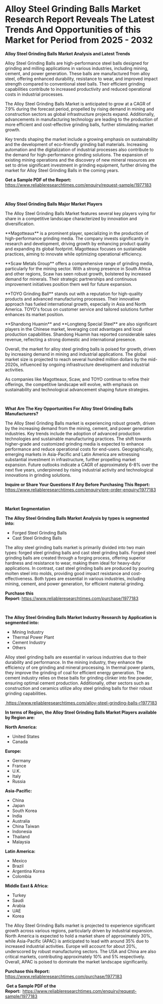 <p><h1>Alloy Steel Grinding Balls Market Research Report Reveals The Latest Trends And Opportunities of this Market for Period from 2025 - 2032</h1></p><p><strong>Alloy Steel Grinding Balls Market Analysis and Latest Trends</strong></p>
<p><p>Alloy Steel Grinding Balls are high-performance steel balls designed for grinding and milling applications in various industries, including mining, cement, and power generation. These balls are manufactured from alloy steel, offering enhanced durability, resistance to wear, and improved impact strength compared to conventional steel balls. Their efficient grinding capabilities contribute to increased productivity and reduced operational costs in industrial processes.</p><p>The Alloy Steel Grinding Balls Market is anticipated to grow at a CAGR of 7.9% during the forecast period, propelled by rising demand in mining and construction sectors as global infrastructure projects expand. Additionally, advancements in manufacturing technology are leading to the production of more efficient and cost-effective grinding balls, further stimulating market growth.</p><p>Key trends shaping the market include a growing emphasis on sustainability and the development of eco-friendly grinding ball materials. Increasing automation and the digitalization of industrial processes also contribute to the demand for high-performance grinding solutions. The expansion of existing mining operations and the discovery of new mineral resources are set to drive significant investment in grinding equipment, further driving the market for Alloy Steel Grinding Balls in the coming years.</p></p>
<p><strong>Get a Sample PDF of the Report:&nbsp;</strong> <a href="https://www.reliableresearchtimes.com/enquiry/request-sample/1977183?utm_campaign=3281&utm_medium=2&utm_source=Github&utm_content=ia&utm_term=12042025&utm_id=alloy-steel-grinding-balls">https://www.reliableresearchtimes.com/enquiry/request-sample/1977183</a></p>
<p>&nbsp;</p>
<p><strong>Alloy Steel Grinding Balls Major Market Players</strong></p>
<p><p>The Alloy Steel Grinding Balls Market features several key players vying for share in a competitive landscape characterized by innovation and diversification.</p><p>**Magotteaux** is a prominent player, specializing in the production of high-performance grinding media. The company invests significantly in research and development, driving growth by enhancing product quality and expanding its global footprint. Magotteaux focuses on sustainable practices, aiming to innovate while optimizing operational efficiency.</p><p>**Scaw Metals Group** offers a comprehensive range of grinding media, particularly for the mining sector. With a strong presence in South Africa and other regions, Scaw has seen robust growth, bolstered by increased demand for minerals. Their strategic partnerships and continuous improvement initiatives position them well for future expansion.</p><p>**TOYO Grinding Ball** stands out with a reputation for high-quality products and advanced manufacturing processes. Their innovative approach has fueled international growth, especially in Asia and North America. TOYO's focus on customer service and tailored solutions further enhances its market position.</p><p>**Shandong Huamin** and **Longteng Special Steel** are also significant players in the Chinese market, leveraging cost advantages and local production capabilities. Shandong Huamin has reported considerable sales revenue, reflecting a strong domestic and international presence.</p><p>Overall, the market for alloy steel grinding balls is poised for growth, driven by increasing demand in mining and industrial applications. The global market size is projected to reach several hundred million dollars by the mid-2020s, influenced by ongoing infrastructure development and industrial activities.</p><p>As companies like Magotteaux, Scaw, and TOYO continue to refine their offerings, the competitive landscape will evolve, with emphasis on sustainability and technological advancement shaping future strategies.</p></p>
<p>&nbsp;</p>
<p><strong>What Are The Key Opportunities For Alloy Steel Grinding Balls Manufacturers?</strong></p>
<p><p>The Alloy Steel Grinding Balls market is experiencing robust growth, driven by the increasing demand from the mining, cement, and power generation industries. Key trends include the adoption of advanced production technologies and sustainable manufacturing practices. The shift towards higher-grade and customized grinding media is expected to enhance performance and reduce operational costs for end-users. Geographically, emerging markets in Asia-Pacific and Latin America are witnessing substantial investment in infrastructure, further propelling market expansion. Future outlooks indicate a CAGR of approximately 6-8% over the next five years, underpinned by rising industrial activity and technological innovations in grinding solutions.</p></p>
<p><strong>Inquire or Share Your Questions If Any Before Purchasing This Report:</strong> <a href="https://www.reliableresearchtimes.com/enquiry/pre-order-enquiry/1977183?utm_campaign=3281&utm_medium=2&utm_source=Github&utm_content=ia&utm_term=12042025&utm_id=alloy-steel-grinding-balls">https://www.reliableresearchtimes.com/enquiry/pre-order-enquiry/1977183</a></p>
<p>&nbsp;</p>
<p><strong>Market Segmentation</strong></p>
<p><strong>The Alloy Steel Grinding Balls Market Analysis by types is segmented into:</strong></p>
<p><ul><li>Forged Steel Grinding Balls</li><li>Cast Steel Grinding Balls</li></ul></p>
<p><p>The alloy steel grinding balls market is primarily divided into two main types: forged steel grinding balls and cast steel grinding balls. Forged steel grinding balls are created through a forging process, offering superior hardness and resistance to wear, making them ideal for heavy-duty applications. In contrast, cast steel grinding balls are produced by pouring molten steel into molds, providing good impact resistance and cost-effectiveness. Both types are essential in various industries, including mining, cement, and power generation, for efficient material grinding.</p></p>
<p><strong>Purchase this Report:&nbsp;</strong><a href="https://www.reliableresearchtimes.com/purchase/1977183?utm_campaign=3281&utm_medium=2&utm_source=Github&utm_content=ia&utm_term=12042025&utm_id=alloy-steel-grinding-balls">https://www.reliableresearchtimes.com/purchase/1977183</a></p>
<p>&nbsp;</p>
<p><strong>The Alloy Steel Grinding Balls Market Industry Research by Application is segmented into:</strong></p>
<p><ul><li>Mining Industry</li><li>Thermal Power Plant</li><li>Cement Industry</li><li>Others</li></ul></p>
<p><p>Alloy steel grinding balls are essential in various industries due to their durability and performance. In the mining industry, they enhance the efficiency of ore grinding and mineral processing. In thermal power plants, they improve the grinding of coal for efficient energy generation. The cement industry relies on these balls for grinding clinker into fine powder, ensuring optimal cement production. Additionally, other sectors such as construction and ceramics utilize alloy steel grinding balls for their robust grinding capabilities.</p></p>
<p><a href="https://www.reliableresearchtimes.com/alloy-steel-grinding-balls-r1977183?utm_campaign=3281&utm_medium=2&utm_source=Github&utm_content=ia&utm_term=12042025&utm_id=alloy-steel-grinding-balls">&nbsp;https://www.reliableresearchtimes.com/alloy-steel-grinding-balls-r1977183</a></p>
<p><strong>In terms of Region, the Alloy Steel Grinding Balls Market Players available by Region are:</strong></p>
<p>
    <p> <strong> North America: </strong>
        <ul>
            <li>United States</li>
            <li>Canada</li>
        </ul>
        </p> 
    <p> <strong> Europe: </strong>
        <ul>
            <li>Germany</li>
            <li>France</li>
            <li>U.K.</li>
            <li>Italy</li>
            <li>Russia</li>
        </ul>
        </p> 
    <p> <strong> Asia-Pacific: </strong>
        <ul>
            <li>China</li>
            <li>Japan</li>
            <li>South Korea</li>
            <li>India</li>
            <li>Australia</li>
            <li>China Taiwan</li>
            <li>Indonesia</li>
            <li>Thailand</li>
            <li>Malaysia</li>
        </ul>
        </p> 
    <p> <strong> Latin America: </strong>
        <ul>
            <li>Mexico</li>
            <li>Brazil</li>
            <li>Argentina Korea</li>
            <li>Colombia</li>
        </ul>
        </p> 
    <p> <strong> Middle East & Africa: </strong>
        <ul>
            <li>Turkey</li>
            <li>Saudi</li>
            <li>Arabia</li>
            <li>UAE</li>
            <li>Korea</li>
        </ul>
    </p>
    </p>
<p><p>The Alloy Steel Grinding Balls market is projected to experience significant growth across various regions, particularly driven by industrial expansion. North America is expected to hold a market share of approximately 30%, while Asia-Pacific (APAC) is anticipated to lead with around 35% due to increased industrial activities. Europe will account for about 20%, underscored by robust manufacturing sectors. The USA and China are also critical markets, contributing approximately 10% and 5% respectively. Overall, APAC is poised to dominate the market landscape significantly.</p></p>
<p><strong>Purchase this Report: </strong><a href="https://www.reliableresearchtimes.com/purchase/1977183?utm_campaign=3281&utm_medium=2&utm_source=Github&utm_content=ia&utm_term=12042025&utm_id=alloy-steel-grinding-balls">https://www.reliableresearchtimes.com/purchase/1977183</a></p>
<p>&nbsp;<strong>Get a Sample PDF of the Report:&nbsp;&nbsp;</strong><a href="https://www.reliableresearchtimes.com/enquiry/request-sample/1977183?utm_campaign=3281&utm_medium=2&utm_source=Github&utm_content=ia&utm_term=12042025&utm_id=alloy-steel-grinding-balls">https://www.reliableresearchtimes.com/enquiry/request-sample/1977183</a></p>
<p><strong></strong></p>
<p><p></p><p></p><p></p></p>